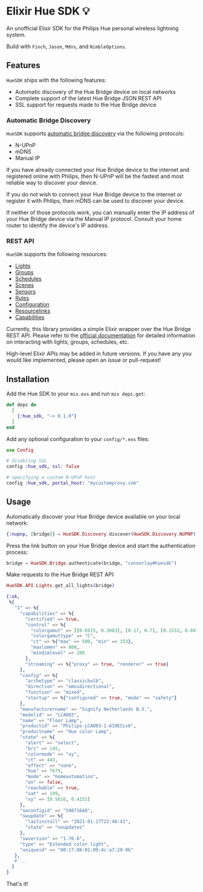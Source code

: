 # Elixir Hue SDK 💡

<!-- MDOC !-->

An unofficial Elixir SDK for the Philips Hue personal wireless lightning system.

Build with `Finch`, `Jason`, `Mdns`, and `NimbleOptions`.

## Features

`HueSDK` ships with the following features:

- Automatic discovery of the Hue Bridge device on local networks
- Complete support of the latest Hue Bridge JSON REST API
- SSL support for requests made to the Hue Bridge device

### Automatic Bridge Discovery

`HueSDK` supports [automatic bridge discovery](https://developers.meethue.com/develop/application-design-guidance/hue-bridge-discovery/) via the following protocols:

- N-UPnP
- mDNS
- Manual IP

If you have already connected your Hue Bridge device to the internet and registered online with Philips, then N-UPnP will be the fastest and most reliable way to discover your device.

If you do not wish to connect your Hue Bridge device to the internet or register it with Philips, then mDNS can be used to discover your device.

If neither of those protocols work, you can manually enter the IP address of your Hue Bridge device via the Manual IP protocol. Consult your home router to identify the device's IP address.

### REST API

`HueSDK` supports the following resources:

- [Lights](https://developers.meethue.com/develop/hue-api/lights-api/)
- [Groups](https://developers.meethue.com/develop/hue-api/groupds-api/)
- [Schedules](https://developers.meethue.com/develop/hue-api/3-schedules-api/)
- [Scenes](https://developers.meethue.com/develop/hue-api/4-scenes/)
- [Sensors](https://developers.meethue.com/develop/hue-api/5-sensors-api/)
- [Rules](https://developers.meethue.com/develop/hue-api/6-rules-api/)
- [Configuration](https://developers.meethue.com/develop/hue-api/7-configuration-api/)
- [Resourcelinks](https://developers.meethue.com/develop/hue-api/9-resourcelinks-api/)
- [Capabilities](https://developers.meethue.com/develop/hue-api/10-capabilities-api/)

Currently, this library provides a simple Elixir wrapper over the Hue Bridge REST API. Please refer to the [official documentation](https://developers.meethue.com/develop/hue-api/) for detailed information on interacting with lights, groups, schedules, etc.

High-level Elixir APIs may be added in future versions. If you have any you would like implemented, please open an issue or pull-request!

## Installation

Add the Hue SDK to your `mix.exs` and run `mix deps.get`:

```elixir
def deps do
  [
    {:hue_sdk, "~> 0.1.0"}
  ]
end
```

Add any optional configuration to your `config/*.exs` files:

```elixir
use Config

# disabling SSL
config :hue_sdk, ssl: false

# specifying a custom N-UPnP host
config :hue_sdk, portal_host: "mycustomproxy.com"
```

## Usage

Automatically discover your Hue Bridge device available on your local network:

```elixir
{:nupnp, [bridge]} = HueSDK.Discovery.discover(HueSDK.Discovery.NUPNP)
```

Press the link button on your Hue Bridge device and start the authentication process:

```elixir
bridge = HueSDK.Bridge.authenticate(bridge, "connorlay#huesdk")
```

Make requests to the Hue Bridge REST API:

```elixir
HueSDK.API.Lights.get_all_lights(bridge)

{:ok,
 %{
   "1" => %{
     "capabilities" => %{
       "certified" => true,
       "control" => %{
         "colorgamut" => [[0.6915, 0.3083], [0.17, 0.7], [0.1532, 0.0475]],
         "colorgamuttype" => "C",
         "ct" => %{"max" => 500, "min" => 153},
         "maxlumen" => 800,
         "mindimlevel" => 200
       },
       "streaming" => %{"proxy" => true, "renderer" => true}
     },
     "config" => %{
       "archetype" => "classicbulb",
       "direction" => "omnidirectional",
       "function" => "mixed",
       "startup" => %{"configured" => true, "mode" => "safety"}
     },
     "manufacturername" => "Signify Netherlands B.V.",
     "modelid" => "LCA003",
     "name" => "Floor Lamp",
     "productid" => "Philips-LCA003-1-A19ECLv6",
     "productname" => "Hue color Lamp",
     "state" => %{
       "alert" => "select",
       "bri" => 145,
       "colormode" => "xy",
       "ct" => 443,
       "effect" => "none",
       "hue" => 7675,
       "mode" => "homeautomation",
       "on" => false,
       "reachable" => true,
       "sat" => 199,
       "xy" => [0.5016, 0.4151]
     },
     "swconfigid" => "598716A0",
     "swupdate" => %{
       "lastinstall" => "2021-01-27T22:48:41",
       "state" => "noupdates"
     },
     "swversion" => "1.76.6",
     "type" => "Extended color light",
     "uniqueid" => "00:17:88:01:09:4c:a7:29-0b"
   },
   # ...
  }
}
```

That's it!

<!-- MDOC !-->

